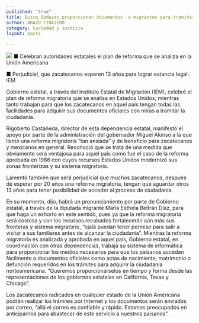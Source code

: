 ```yaml
---
published: "true"
title: Busca Godezac proporcionar documentos  a migrantes para tramitar ciudadanía en EU
author: ARAZU TINAJERO
category: Sociedad y Justicia
layout: posts

---
```


![](http://i.imgur.com/NkalNpim.jpg)
■ Celebran autoridades estatales el plan de reforma que se analiza en la Unión Americana

■ Perjudicial, que zacatecanos esperen 13 años para lograr estancia legal: IEM

Gobierno estatal, a través del Instituto Estatal de Migración (IEM), celebró el plan de reforma migratoria que se analiza en Estados Unidos, mientras tanto trabajan para que los zacatecanos en aquel país tengan todas las facilidades para adquirir sus documentos oficiales con miras a tramitar la ciudadanía.

Rigoberto Castañeda, director de esta dependencia estatal, manifestó el apoyo por parte de la administración del gobernador Miguel Alonso a la que llamó una reforma migratoria “tan ansiada” y de beneficio para zacatecanos y mexicanos en general.
Reconoció que se trata de una medida que obviamente será ventajosa para aquel país como fue el caso de la reforma aprobada en 1986 con cuyos recursos Estados Unidos modernizó sus zonas fronterizas y su sistema migratorio.

Lamentó también que será perjudicial que muchos zacatecanos, después de esperar por 20 años una reforma migratoria, tengan que aguardar otros 13 años para tener posibilidad de acceder al proceso de ciudadanía. 

En su momento, dijo, habrá un pronunciamiento por parte de Gobierno estatal, a través de la diputada migrante María Esthela Beltrán Díaz, para que haga un exhorto en este sentido, pues ya que la reforma migratoria será costosa y con los recursos recabados fortalecerán aún más sus fronteras y sistema migratorio, “ojalá puedan tener permiso para salir a visitar a sus familiares antes de alcanzar la ciudadanía”.
Mientras la reforma migratoria es analizada y aprobada en aquel país, Gobierno estatal, en coordinación con otras dependencias, trabaja su sistema de informática para proporcionar los medios necesarios para que los paisanos accedan fácilmente a documentos oficiales como actas de nacimiento, matrimonio o defunción requeridos en los trámites para adquirir la ciudadanía norteamericana. “Queremos proporcionárselos en tiempo y forma desde las representaciones de los gobiernos estatales en California, Texas y Chicago”.

Los zacatecanos radicados en cualquier estado de la Unión Americana podrán realizar los trámites por Internet y los documentos serán enviados por correo, “allá el correo es confiable y rápido. Estamos preocupados en anticiparnos para abastecer de este servicio a nuestros paisanos”.
